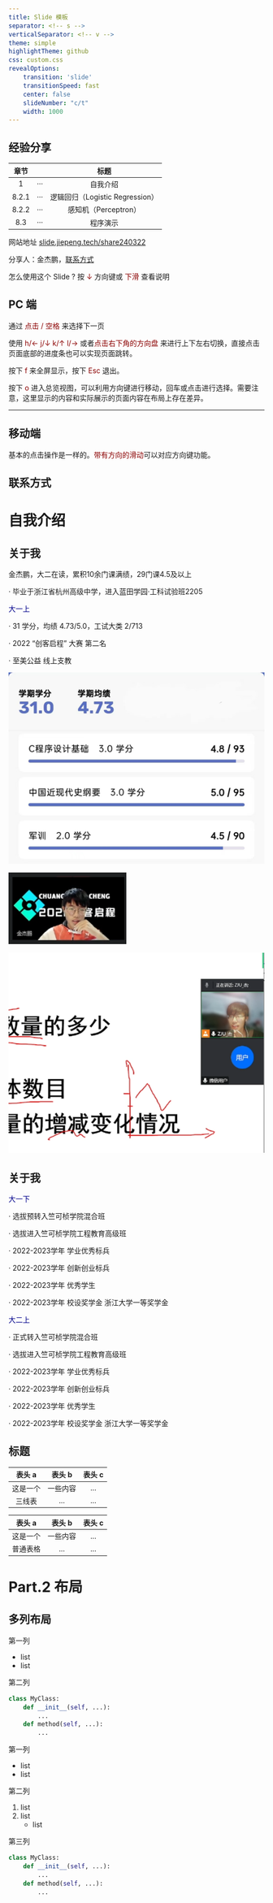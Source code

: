 ```yaml
---
title: Slide 模板
separator: <!-- s -->
verticalSeparator: <!-- v -->
theme: simple
highlightTheme: github
css: custom.css
revealOptions:
    transition: 'slide'
    transitionSpeed: fast
    center: false
    slideNumber: "c/t"
    width: 1000
---
```


## 经验分享
<div class="fragment">
<div class="three-line">

|章节 ||标题 |
|:--:|:--:|:--:|
|1|···|自我介绍|
|8.2.1|···|逻辑回归（Logistic Regression）|
|8.2.2|···|感知机（Perceptron）|
|8.3|···|程序演示|
</div>
</div>

网站地址 [slide.jiepeng.tech/share240322](https://slide.jiepeng.tech/share240322)

分享人：金杰鹏，[联系方式](./0/2)

<div class="fragment">

怎么使用这个 Slide ? 按 <font color="DarkRed">↓</font> 方向键或 <font color="DarkRed">下滑</font> 查看说明
</div>

<!-- v -->

## PC 端

通过 <font color="DarkRed"> 点击 / 空格 </font>来选择下一页

使用 <font color="DarkRed">h/← j/↓ k/↑ l/→ </font> 或者<font color="DarkRed">点击右下角的方向盘</font> 来进行上下左右切换，直接点击页面底部的进度条也可以实现页面跳转。

按下 <font color="DarkRed">f</font> 来全屏显示，按下 <font color="DarkRed">Esc</font> 退出。

按下 <font color="DarkRed">o</font> 进入总览视图，可以利用方向键进行移动，回车或点击进行选择。需要注意，这里显示的内容和实际展示的页面内容在布局上存在差异。

<hr/>

## 移动端


基本的点击操作是一样的。<font color="DarkRed">带有方向的滑动</font>可以对应方向键功能。

<!-- v -->

## 联系方式

<!-- s -->


<div class="middle center">
<div style="width: 100%">

# 自我介绍

</div>
</div>

<!-- v -->

## 关于我

<div class="fragment">

金杰鹏，大二在读，累积10余门课满绩，29门课4.5及以上
</div>
<div class="fragment">

· 毕业于浙江省杭州高级中学，进入蓝田学园·工科试验班2205
</div>
<div class="fragment">

<font color="DarkBlue">大一上</font>
</div>
<div class="fragment">

· 31 学分，均绩 4.73/5.0，工试大类 2/713
</div>
<div class="fragment">

· 2022 “创客启程” 大赛 第二名
</div>
<div class="fragment">

· 至美公益 线上支教
</div>

<div class="mul-cols">
<div class="col">

<div class="fragment">

![alt text](images/2d5f9b21dd3b3e478e39de585eaa3bb.jpg)
</div>
</div>
<div class="col">
<div class="fragment">

![alt text](images/image-2.png)
</div>
</div>
<div class="fragment">
<div class="col">

![alt text](images/image-1.png)
</div>
</div>

</div>

<!-- v -->

## 关于我

<font color="DarkBlue">大一下</font> 
</div>
<div class="fragment">

· 选拔预转入竺可桢学院混合班
</div>
<div class="fragment">

· 选拔进入竺可桢学院工程教育高级班
</div>
<div class="fragment">

· 2022-2023学年 学业优秀标兵
</div>
<div class="fragment">

· 2022-2023学年 创新创业标兵
</div>
<div class="fragment">

· 2022-2023学年 优秀学生
</div>
<div class="fragment">

· 2022-2023学年 校设奖学金 浙江大学一等奖学金
</div>
<!-- v -->

<font color="DarkBlue">大二上</font> 
</div>
<div class="fragment">

· 正式转入竺可桢学院混合班
</div>
<div class="fragment">

· 选拔进入竺可桢学院工程教育高级班
</div>
<div class="fragment">

· 2022-2023学年 学业优秀标兵
</div>
<div class="fragment">

· 2022-2023学年 创新创业标兵
</div>
<div class="fragment">

· 2022-2023学年 优秀学生
</div>
<div class="fragment">

· 2022-2023学年 校设奖学金 浙江大学一等奖学金
</div>

<!-- s -->

## 标题

<div class="three-line">

|表头 a|表头 b|表头 c|
|:--:|:--:|:--:|
|这是一个|一些内容|...|
|三线表|...|...|

</div>

|表头 a|表头 b|表头 c|
|:--:|:--:|:--:|
|这是一个|一些内容|...|
|普通表格|...|...|

<!-- s -->

<div class="middle center">
<div style="width: 100%">

# Part.2 布局

</div>
</div>

<!-- v -->

## 多列布局

<div class="mul-cols">
<div class="col">

第一列

- list
- list

</div>
<div class="col">

第二列

```python
class MyClass:
    def __init__(self, ...):
        ...
    def method(self, ...):
        ...
```

</div>
</div>

<div class="mul-cols">
<div class="col">

第一列

- list
- list

</div>
<div class="col">

第二列

1. list 
2. list 
    - list

</div>
<div class="col">

第三列

```python
class MyClass:
    def __init__(self, ...):
        ...
    def method(self, ...):
        ...
```

</div>
</div>


